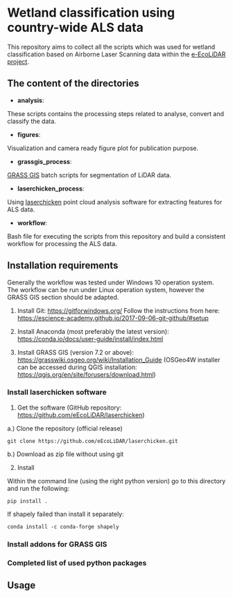 # Wetland classification using country-wide ALS data

This repository aims to collect all the scripts which was used for wetland classification based on Airborne Laser Scanning data within the [e-EcoLiDAR project](https://www.esciencecenter.nl/project/eecolidar).

## **The content of the directories**

- **analysis**:

These scripts contains the processing steps related to analyse, convert and classify the data.

- **figures**:

Visualization and camera ready figure plot for publication purpose.

- **grassgis_process**:

[GRASS GIS](https://grass.osgeo.org/) batch scripts for segmentation of LiDAR data. 

- **laserchicken_process**:

Using [laserchicken](https://github.com/eEcoLiDAR/laserchicken) point cloud analysis software for extracting features for ALS data. 

- **workflow**:

Bash file for executing the scripts from this repository and build a consistent workflow for processing the ALS data. 

## **Installation requirements**

Generally the workflow was tested under Windows 10 operation system. The workflow can be run under Linux operation system, however the GRASS GIS section should be adapted.

1. Install Git: https://gitforwindows.org/
Follow the instructions from here: https://escience-academy.github.io/2017-09-06-git-github/#setup

2. Install Anaconda (most preferably the latest version): https://conda.io/docs/user-guide/install/index.html

3. Install GRASS GIS (version 7.2 or above): https://grasswiki.osgeo.org/wiki/Installation_Guide (OSGeo4W installer can be accessed during QGIS installation: https://qgis.org/en/site/forusers/download.html)

### Install laserchicken software

1. Get the software (GitHub repository: https://github.com/eEcoLiDAR/laserchicken)

a.) Clone the repository (official release)

```
git clone https://github.com/eEcoLiDAR/laserchicken.git
```

b.) Download as zip file without using git

2. Install

Within the command line (using the right python version) go to this directory and run the following:

```
pip install .
```

If shapely failed than install it separately:
```
conda install -c conda-forge shapely
```

### Install addons for GRASS GIS

### Completed list of used python packages

## **Usage**


